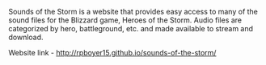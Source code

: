 Sounds of the Storm is a website that provides easy access to many of the sound files for the Blizzard game, Heroes of the Storm. Audio files are categorized by hero, battleground, etc. and made available to stream and download. 

Website link - http://rpboyer15.github.io/sounds-of-the-storm/  
